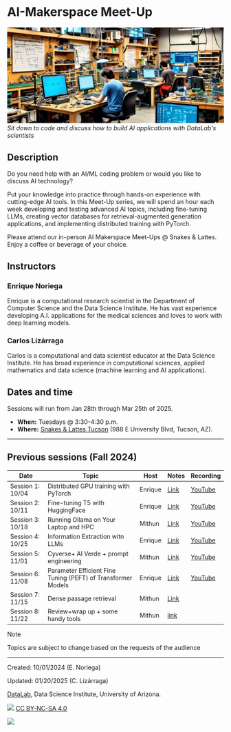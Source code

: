 # AI-Makerspace Meet-Up
![Makerspace AI Representation](https://raw.githubusercontent.com/ua-datalab/AI-Makerspace/refs/heads/main/images/banner.jpeg)
_Sit down to code and discuss how to build AI applications with DataLab's scientists_

## Description

Do you need help with an AI/ML coding problem or would you like to discuss AI technology?

Put your knowledge into practice through hands-on experience with cutting-edge AI tools. In this Meet-Up series, we will spend an hour each week developing and testing advanced AI topics, including fine-tuning LLMs, creating vector databases for retrieval-augmented generation applications, and implementing distributed training with PyTorch.

Please attend our in-person AI Makerspace Meet-Ups @ Snakes & Lattes. Enjoy a coffee or beverage of your choice. 

## Instructors
### Enrique Noriega
Enrique is a computational research scientist in the Department of Computer Science and the Data Science Institute. He has vast experience developing A.I. applications for the medical sciences and loves to work with deep learning models.

<!--
### Mithun Paul
Mithun is a research scientist in the Data Science Institute. His PhD is in Artificial Intelligence, with a specialization in Natural Language Processing. He also has 10+ years of experience the software industry leading research and development teams. He is currently heading the team developing UofA's own homegrown chatbot: AIVerde.
-->
### Carlos Lizárraga
Carlos is a computational and data scientist educator at the Data Science Institute. He has broad experience in computational sciences, applied mathematics and data science (machine learning and AI applications).   

## Dates and time

Sessions will run from Jan 28th through Mar 25th of 2025. 

* **When:** Tuesdays @ 3:30-4:30 p.m.
* **Where:**  [Snakes & Lattes Tucson](https://www.snakesandlattes.com/tucson) (988 E University Blvd, Tucson, AZ).

***

## Previous sessions (Fall 2024)

| Date | Topic | Host | Notes | Recording |
| ------| -----| -------| -------| -------|
| Session 1: 10/04 | Distributed GPU training with PyTorch | Enrique | [Link](https://github.com/ua-datalab/AI-Makerspace/blob/main/session_1/Notes.md) | [YouTube](https://www.youtube.com/watch?v=1b-HuEPkaOM)
|Session 2: 10/11 | Fine-tuning T5 with HuggingFace | Enrique | [Link](https://github.com/ua-datalab/AI-Makerspace/blob/main/session_2/Makerspace%20Session%202.ipynb) | [YouTube](https://www.youtube.com/watch?v=reOJC3hAI6c)
| Session 3: 10/18 | Running Ollama on Your Laptop and HPC | Mithun | [Link](https://github.com/ua-datalab/AI-Makerspace/blob/main/session_3/session3.ipynb) | [YouTube](https://www.youtube.com/watch?v=t4ZEyc6txsg)
| Session 4: 10/25 | Information Extraction witn LLMs | Enrique | [Link](https://github.com/ua-datalab/AI-Makerspace/blob/main/session_4/IE-LLM.ipynb) | [YouTube](https://www.youtube.com/watch?v=ttcQ2V9qwUE)
| Session 5: 11/01 | Cyverse+ AI Verde + prompt engineering| Mithun |[Link](https://github.com/ua-datalab/AI-Makerspace/blob/main/session_5/demo.ipynb) | [YouTube](https://www.youtube.com/watch?v=68InHpNFHxg)
| Session 6: 11/08 | Parameter Efficient Fine Tuning (PEFT) of Transformer Models | Enrique | [Link](https://github.com/ua-datalab/AI-Makerspace/blob/main/Session6.md) | [YouTube](https://www.youtube.com/watch?v=SHDS5RHovUE)
| Session 7: 11/15 | Dense passage retrieval  | Mithun | [Link](https://github.com/ua-datalab/AI-Makerspace/blob/main/session_7/rag_chroma_langsmith.ipynb)|
| Session 8: 11/22 | Review+wrap up + some handy tools| Mithun |[link](https://github.com/ua-datalab/AI-Makerspace/blob/main/session_8/session_8.md)|


> [!NOTE]
> Topics are subject to change based on the requests of the audience
>

***

Created: 10/01/2024 (E. Noriega)

Updated: 01/20/2025 (C. Lizárraga)

[DataLab](https://www.datascience.arizona.edu/education/uarizona-data-lab), Data Science Institute,
University of Arizona. 

<img src="https://mirrors.creativecommons.org/presskit/buttons/88x31/png/by-nc-sa.png" width="128">  [CC BY-NC-SA 4.0](https://creativecommons.org/licenses/by-nc-sa/4.0/)

[<img src="https://datascience.arizona.edu/sites/default/files/Data%20Science%20Institute_Webheader%20%281%29.svg" width="256">](https://datascience.arizona.edu)

